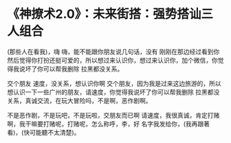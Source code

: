 # 《神撩术2.0》：未来街搭：强势搭讪三人组合

(那些人在看我)，嗨 嗨，能不能跟你朋友说几句话，没有 刚刚在那边经过看到你 然后觉得你打扮还挺可爱的，所以想过来认识你，想过来认识你，加个微信，你觉得我说坏了你可以帮我删除 拉黑都没关系。

交个朋友 速度，没关系，想认识你啊 交个朋友，因为我是过来这边旅游的，所以想认识一下一些广州的朋友，请速度，你觉得我说坏了你可以帮我删除 拉黑都没关系，真诚交流，在玩大冒险吗，不是啊，恶作剧啊。

不是恶作剧，不是玩吧，不是玩啦，交朋友而已啊 请速度，我很真诚，肯定打赌啊，我干嘛要打赌呢，打赌呢，怎么称呼，李，好 名字我发给你，(我再跟著看)，(快可能聽不太清楚)。

